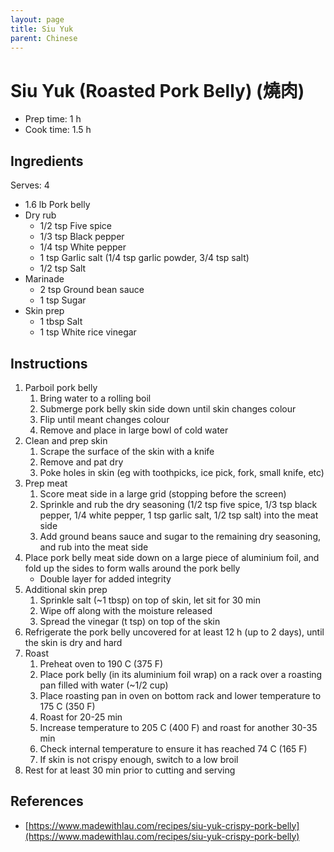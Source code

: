 ```yaml
---
layout: page
title: Siu Yuk
parent: Chinese
---
```


# Siu Yuk (Roasted Pork Belly) (燒肉)

- Prep time: 1 h
- Cook time: 1.5 h

## Ingredients

Serves: 4

- 1.6 lb Pork belly
- Dry rub
  - 1/2 tsp Five spice
  - 1/3 tsp Black pepper
  - 1/4 tsp White pepper
  - 1 tsp Garlic salt (1/4 tsp garlic powder, 3/4 tsp salt)
  - 1/2 tsp Salt
- Marinade
  - 2 tsp Ground bean sauce
  - 1 tsp Sugar
- Skin prep
  - 1 tbsp Salt
  - 1 tsp White rice vinegar

## Instructions

1. Parboil pork belly
   1. Bring water to a rolling boil
   2. Submerge pork belly skin side down until skin changes colour
   3. Flip until meant changes colour
   4. Remove and place in large bowl of cold water
2. Clean and prep skin
   1. Scrape the surface of the skin with a knife
   2. Remove and pat dry
   3. Poke holes in skin (eg with toothpicks, ice pick, fork, small knife, etc)
3. Prep meat
   1. Score meat side in a large grid (stopping before the screen)
   2. Sprinkle and rub the dry seasoning (1/2 tsp five spice, 1/3 tsp black pepper, 1/4 white pepper, 1 tsp garlic salt, 1/2 tsp salt) into the meat side
   3. Add ground beans sauce and sugar to the remaining dry seasoning, and rub into the meat side
4. Place pork belly meat side down on a large piece of aluminium foil, and fold up the sides to form walls around the pork belly
   - Double layer for added integrity
5. Additional skin prep
   1. Sprinkle salt (~1 tbsp) on top of skin, let sit for 30 min
   2. Wipe off along with the moisture released
   3. Spread the vinegar (t tsp) on top of the skin
6. Refrigerate the pork belly uncovered for at least 12 h (up to 2 days), until the skin is dry and hard
7. Roast
   1. Preheat oven to 190 C (375 F)
   2. Place pork belly (in its aluminium foil wrap) on a rack over a roasting pan filled with water (~1/2 cup)
   3. Place roasting pan in oven on bottom rack and lower temperature to 175 C (350 F)
   4. Roast for 20-25 min
   5. Increase temperature to 205 C (400 F) and roast for another 30-35 min
   6. Check internal temperature to ensure it has reached 74 C (165 F)
   7. If skin is not crispy enough, switch to a low broil
8. Rest for at least 30 min prior to cutting and serving

## References

- [https://www.madewithlau.com/recipes/siu-yuk-crispy-pork-belly](https://www.madewithlau.com/recipes/siu-yuk-crispy-pork-belly)
